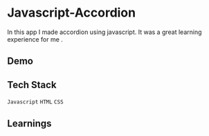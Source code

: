 # Javascript-Accordion

 In this app I made accordion using javascript. It was a great learning experience for me .
 
 ## Demo 
 
 ## Tech Stack

  `Javascript` `HTML` `CSS`

 ## Learnings

